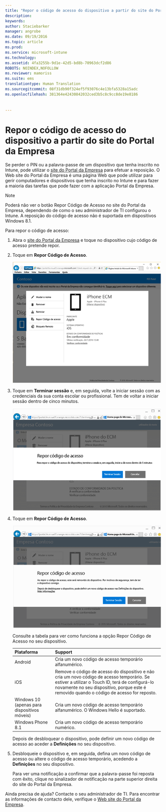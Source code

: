 ```yaml
---
title: "Repor o código de acesso do dispositivo a partir do site do Portal da Empresa | Microsoft Intune"
description: 
keywords: 
author: Staciebarker
manager: angrobe
ms.date: 09/19/2016
ms.topic: article
ms.prod: 
ms.service: microsoft-intune
ms.technology: 
ms.assetid: 4fa3255b-9d1e-42d5-bd8b-70963dcf2d86
ROBOTS: NOINDEX,NOFOLLOW
ms.reviewer: mamoriss
ms.suite: ems
translationtype: Human Translation
ms.sourcegitcommit: 08f31db90f324ef5f93076c4e13bfa5328a15adc
ms.openlocfilehash: 381364e42430842032ced3b5c8c9cc8de19e8186


---
```



# Repor o código de acesso do dispositivo a partir do site do Portal da Empresa

Se perder o PIN ou a palavra-passe de um dispositivo que tenha inscrito no Intune, pode utilizar o [site do Portal da Empresa](http://portal.manage.microsoft.com) para efetuar a reposição. O Web site do Portal da Empresa é uma página Web que pode utilizar para gerir computadores e dispositivos que tenha inscrito no Intune e para fazer a maioria das tarefas que pode fazer com a aplicação Portal da Empresa.

> [!NOTE]
> Poderá não ver o botão Repor Código de Acesso no site do Portal da Empresa, dependendo de como o seu administrador de TI configurou o Intune. A reposição do código de acesso não é suportada em dispositivos Windows 8.1.

Para repor o código de acesso:

1.  Abra o [site do Portal da Empresa](http://portal.manage.microsoft.com) e toque no dispositivo cujo código de acesso pretende repor.

2.  Toque em **Repor Código de Acesso**.

    ![resetp-passcode-option-on-company-portal-website](./media/iwp-screen-with-all-options.png)

3.  Toque em **Terminar sessão** e, em seguida, volte a iniciar sessão com as credenciais da sua conta escolar ou profissional. Tem de voltar a iniciar sessão dentro de cinco minutos.

    ![sign-out-sign-back-in](./media/iwp-2-sign-out.png)

4.  Toque em **Repor Código de Acesso**.

    ![tap-reset-passcode](./media/iwp-3-tap-reset-passcode-after-signin.png)

    Consulte a tabela para ver como funciona a opção Repor Código de Acesso no seu dispositivo.

    |Plataforma|Support|
    |------------|-----------|
    |Android|Cria um novo código de acesso temporário alfanumérico.|
    |iOS|Remove o código de acesso do dispositivo e não cria um novo código de acesso temporário. Se estiver a utilizar o Touch ID, terá de configurá-lo novamente no seu dispositivo, porque este é removido quando o código de acesso for reposto.|
    |Windows 10 (apenas para dispositivos móveis)|Cria um novo código de acesso temporário alfanumérico. O Windows Hello é suportado.|
    |Windows Phone 8.1|Cria um novo código de acesso temporário numérico.|
    Depois de desbloquear o dispositivo, pode definir um novo código de acesso ao aceder a **Definições** no seu dispositivo.

5.  Desbloqueie o dispositivo e, em seguida, defina um novo código de acesso ou altere o código de acesso temporário, acedendo a **Definições** no seu dispositivo.

    Para ver uma notificação a confirmar que a palavra-passe foi reposta com êxito, clique no sinalizador de notificação na parte superior direita do site do Portal da Empresa.

Ainda precisa de ajuda? Contacte o seu administrador de TI. Para encontrar as informações de contacto dele, verifique o [Web site do Portal da Empresa](http://portal.manage.microsoft.com).





<!--HONumber=Oct16_HO2-->


